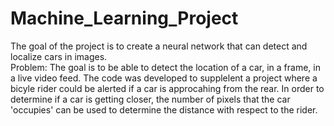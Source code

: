 # Machine_Learning_Project
The goal of the project is to create a neural network that can detect and localize cars in images.  
Problem:  The goal is to be able to detect the location of a car, in a frame, in a live video feed.  The code was developed to supplelent a project where a bicyle rider could be alerted if a car is approcahing from the rear.  In order to determine if a car is getting closer, the number of pixels that the car 'occupies' can be used to determine the distance with respect to the rider. 
